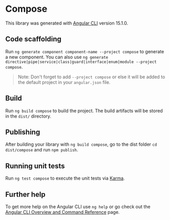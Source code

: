 # Compose

This library was generated with [Angular CLI](https://github.com/angular/angular-cli) version 15.1.0.

## Code scaffolding

Run `ng generate component component-name --project compose` to generate a new component. You can also use `ng generate directive|pipe|service|class|guard|interface|enum|module --project compose`.
> Note: Don't forget to add `--project compose` or else it will be added to the default project in your `angular.json` file. 

## Build

Run `ng build compose` to build the project. The build artifacts will be stored in the `dist/` directory.

## Publishing

After building your library with `ng build compose`, go to the dist folder `cd dist/compose` and run `npm publish`.

## Running unit tests

Run `ng test compose` to execute the unit tests via [Karma](https://karma-runner.github.io).

## Further help

To get more help on the Angular CLI use `ng help` or go check out the [Angular CLI Overview and Command Reference](https://angular.io/cli) page.
